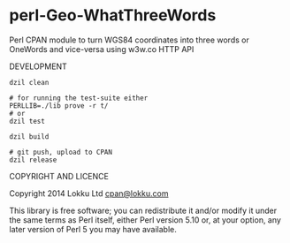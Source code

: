 perl-Geo-WhatThreeWords
=======================

Perl CPAN module to turn WGS84 coordinates into three words or OneWords and vice-versa using w3w.co HTTP API



DEVELOPMENT

	dzil clean

	# for running the test-suite either
	PERLLIB=./lib prove -r t/
	# or
	dzil test

	dzil build

	# git push, upload to CPAN
	dzil release


COPYRIGHT AND LICENCE

Copyright 2014 Lokku Ltd <cpan@lokku.com>


This library is free software; you can redistribute it and/or modify
it under the same terms as Perl itself, either Perl version 5.10 or,
at your option, any later version of Perl 5 you may have available.
